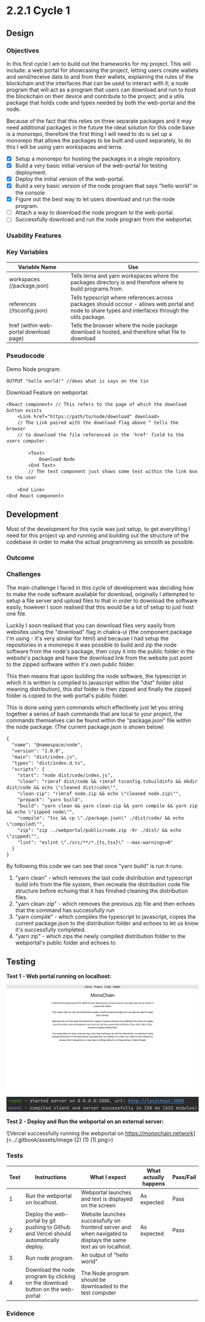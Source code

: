 # 2.2.1 Cycle 1

## Design

### Objectives

In this first cycle I am to build out the frameworks for my project. This will include: a web portal for showcasing the project, letting users create wallets and send/receive data to and from their wallets, explaining the rules of the blockchain and the interfaces that can be used to interact with it; a node program that will act as a program that users can download and run to host the blockchain on their device and contribute to the project; and a utils package that holds code and types needed by both the web-portal and the node.

Because of the fact that this relies on three separate packages and it may need additional packages in the future the ideal solution for this code base is a monorepo, therefore the first thing I will need to do is set up a monorepo that allows the packages to be built and used separately, to do this I will be using yarn workspaces and lerna.

* [x] Setup a monorepo for hosting the packages in a single repository.
* [x] Build a very basic initial version of the web-portal for testing deployment.
* [x] Deploy the initial version of the web-portal.
* [x] Build a very basic version of the node program that says "hello world" in the console
* [x] Figure out the best way to let users download and run the node program.
* [ ] Attach a way to download the node program to the web-portal.
* [ ] Successfully download and run the node program from the webportal.

### Usability Features

### Key Variables

| Variable Name                          | Use                                                                                                                                                   |
| -------------------------------------- | ----------------------------------------------------------------------------------------------------------------------------------------------------- |
| workspaces (/package.json)             | Tells lerna and yarn workspaces where the packages directory is and therefore where to build programs from.                                           |
| references (/tsconfig.json)            | Tells typescript where references across packages should occour - allows web portal and node to share types and interfaces through the utils package. |
| href (within web-portal download page) | Tells the browser where the node package download is hosted, and therefore what file to download                                                      |

### Pseudocode

Demo Node program:&#x20;

```
OUTPUT "hello world!" //does what is says on the tin
```

Download Feature on webportal:

```
<React component> // This refers to the page of which the download button exists
    <Link href="https://path/to/node/download" download> 
    // The Link paired with the download flag above ^ tells the browser 
    // to download the file referenced in the 'href' field to the users computer. 
        
        <Text>
            Download Node
        <End Text>
        // The text component just shows some text within the link box to the user
        
    <End Link>
<End React component>
```

## Development

Most of the development for this cycle was just setup, to get everything I need for this project up and running and building out the structure of the codebase in order to make the actual programming as smooth as possible.

### Outcome

### Challenges

The main challenge I faced in this cycle of development was deciding how to make the node software available for download, originally I attempted to setup a file server and upload files to that in order to download the software easily, however I soon realised that this would be a lot of setup to just host one file.

Luckily I soon realised that you can download files very easily from websites using the "download" flag in chakra-ui (the component package I'm using - it's very similar for html) and because I had setup the repositories in a monorepo it was possible to build and zip the node software from the node's package, then copy it into the public folder in the website's package and have the download link from the website just point to the zipped software within it's own public folder.

This then means that upon building the node software, the typescript in which it is written is compiled to javascript within the "dist" folder (dist meaning distribution), this dist folder is then zipped and finally the zipped folder is copied to the web portal's public folder.



This is done using yarn commands which effectively just let you string together a series of bash commands that are local to your project, the commands themselves can be found within the "package.json" file within the node package. (The current package.json is shown below)

```
{
  "name": "@namespace/node",
  "version": "1.0.0",
  "main": "dist/index.js",
  "types": "dist/index.d.ts",
  "scripts": {
    "start": "node dist/code/index.js",
    "clean": "rimraf dist/code && rimraf tsconfig.tsbuildinfo && mkdir dist/code && echo \"cleaned dist/code\"",
    "clean-zip": "rimraf node.zip && echo \"cleaned node.zip\"",
    "prepack": "yarn build",
    "build": "yarn clean && yarn clean-zip && yarn compile && yarn zip && echo \"zipped node\"",
    "compile": "tsc && cp \"./package.json\" ./dist/code/ && echo \"compiled\"",
    "zip": "zip ../webportal/public/node.zip -9r ./dist/ && echo \"zipped\"",
    "lint": "eslint \"./src/**/*.{ts,tsx}\" --max-warnings=0"
  }
}
```

By following this code we can see that once "yarn build" is run it runs:&#x20;

1. "yarn clean" - which removes the last code distribution and typescript build info from the file system, then recreate the distribution code file structure before echoing that it has finished cleaning the distribution files.
2. "yarn clean-zip" - which removes the previous zip file and then echoes that the command has successfully run
3. "yarn compile" - which compiles the typescript to javascript, copies the current package.json to the distribution folder and echoes to let us know it's successfully completed.
4. "yarn zip" - which zips the newly compiled distribution folder to the webportal's public folder and echoes to

## Testing

**Test 1 - Web portal running on localhost:**

![Web portal running as expected on localhost:3000 when "yarn next" is ran in /packages/webportal](<../.gitbook/assets/image (3) (1).png>)

![Console output for the webportal.](<../.gitbook/assets/image (4) (1).png>)

**Test 2 - Deploy and Run the webportal on an external server:**

![Vercel successfully running the webportal on https://monochain.network](<../.gitbook/assets/image (2) (1) (1).png>)

### Tests

| Test | Instructions                                                                           | What I expect                                                                                                  | What actually happens | Pass/Fail |
| ---- | -------------------------------------------------------------------------------------- | -------------------------------------------------------------------------------------------------------------- | --------------------- | --------- |
| 1    | Run the webportal on localhost.                                                        | Webportal launches and text is displayed on the screen                                                         | As expected           | Pass      |
| 2    | Deploy the web-portal by git pushing to Github and Vercel should automatically deploy. | Website launches successfully on frontend server and when navigated to displays the same text as on localhost. | As expected           | Pass      |
| 3    | Run node program.                                                                      | An output of "hello world"                                                                                     |                       |           |
| 4    | Download the node program by clicking on the download button on the web-portal         | The Node program should be downloaded to the test computer                                                     |                       |           |

### Evidence
